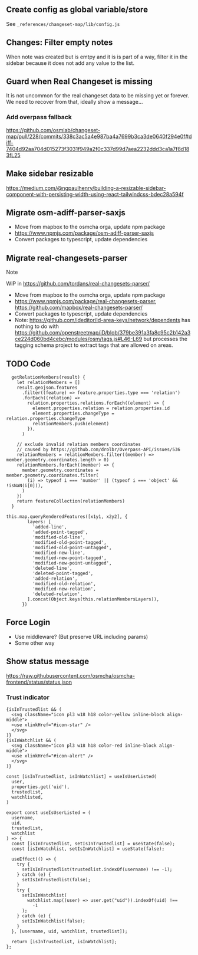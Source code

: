 ## Create config as global variable/store

See `_references/changeset-map/lib/config.js`

## Changes: Filter empty notes

When note was created but is emtpy and it is is part of a way, filter it in the sidebar because it does not add any value to the list.

## Guard when Real Changeset is missing

It is not uncommon for the real changeset data to be missing yet or forever.
We need to recover from that, ideally show a message…

### Add overpass fallback

https://github.com/osmlab/changeset-map/pull/228/commits/338c3ac5a4e987ba4a7699b3ca3de0640f294e0f#diff-7404d92aa704d015273f3031f949a2f0c337d99d7aea2232ddd3ca1a7f8d183fL25

## Make sidebar resizable

https://medium.com/@ngpaulhenry/building-a-resizable-sidebar-component-with-persisting-width-using-react-tailwindcss-bdec28a594f

## Migrate osm-adiff-parser-saxjs

- Move from mapbox to the osmcha orga, update npm package
- https://www.npmjs.com/package/osm-adiff-parser-saxjs
- Convert packages to typescript, update dependencies

## Migrate real-changesets-parser

> [!NOTE]
> WIP in https://github.com/tordans/real-changesets-parser/

- Move from mapbox to the osmcha orga, update npm package
- https://www.npmjs.com/package/real-changesets-parser, https://github.com/mapbox/real-changesets-parser/
- Convert packages to typescript, update dependencies
- Note: https://github.com/ideditor/id-area-keys/network/dependents has nothing to do with https://github.com/openstreetmap/iD/blob/379be391a3fa8c95c2b142a3ce224d060bd4cebc/modules/osm/tags.js#L46-L69 but processes the tagging schema project to extract tags that are allowed on areas.

## TODO Code

```
  getRelationMembers(result) {
    let relationMembers = []
    result.geojson.features
      .filter((feature) => feature.properties.type === 'relation')
      .forEach((relation) =>
        relation.properties.relations.forEach((element) => {
          element.properties.relation = relation.properties.id
          element.properties.changeType = relation.properties.changeType
          relationMembers.push(element)
        }),
      )

    // exclude invalid relation members coordinates
    // caused by https://github.com/drolbr/Overpass-API/issues/536
    relationMembers = relationMembers.filter((member) => member.geometry.coordinates.length > 0)
    relationMembers.forEach((member) => {
      member.geometry.coordinates = member.geometry.coordinates.filter(
        (i) => typeof i === 'number' || (typeof i === 'object' && !isNaN(i[0])),
      )
    })
    return featureCollection(relationMembers)
  }
```

```
this.map.queryRenderedFeatures([x1y1, x2y2], {
        layers: [
          'added-line',
          'added-point-tagged',
          'modified-old-line',
          'modified-old-point-tagged',
          'modified-old-point-untagged',
          'modified-new-line',
          'modified-new-point-tagged',
          'modified-new-point-untagged',
          'deleted-line',
          'deleted-point-tagged',
          'added-relation',
          'modified-old-relation',
          'modified-new-relation',
          'deleted-relation',
        ].concat(Object.keys(this.relationMembersLayers)),
      })
```

## Force Login

- Use middleware? (But preserve URL including params)
- Some other way

## Show status message

https://raw.githubusercontent.com/osmcha/osmcha-frontend/status/status.json

### Trust indicator

```
{isInTrustedlist && (
  <svg className="icon pl3 w18 h18 color-yellow inline-block align-middle">
  <use xlinkHref="#icon-star" />
  </svg>
)}
{isInWatchlist && (
  <svg className="icon pl3 w18 h18 color-red inline-block align-middle">
  <use xlinkHref="#icon-alert" />
  </svg>
)}
```

```
const [isInTrustedlist, isInWatchlist] = useIsUserListed(
  user,
  properties.get('uid'),
  trustedlist,
  watchlisted,
)
```

```
export const useIsUserListed = (
  username,
  uid,
  trustedlist,
  watchlist
) => {
  const [isInTrustedlist, setIsInTrustedlist] = useState(false);
  const [isInWatchlist, setIsInWatchlist] = useState(false);

  useEffect(() => {
    try {
      setIsInTrustedlist(trustedlist.indexOf(username) !== -1);
    } catch (e) {
      setIsInTrustedlist(false);
    }
    try {
      setIsInWatchlist(
        watchlist.map((user) => user.get("uid")).indexOf(uid) !==
          -1
      );
    } catch (e) {
      setIsInWatchlist(false);
    }
  }, [username, uid, watchlist, trustedlist]);

  return [isInTrustedlist, isInWatchlist];
};

```
